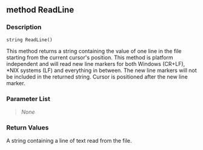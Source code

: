## method ReadLine ##

### Description ###
	string ReadLine()
This method returns a string containing the value of one line in the file starting from the current cursor's position. This method is platform independent and will read new line markers for both Windows (CR+LF), *NIX systems (LF) and everything in between. The new line markers will not be included in the returned string. Cursor is positioned after the new line marker.

### Parameter List ###
>*None*

### Return Values ###
A string containing a line of text read from the file.